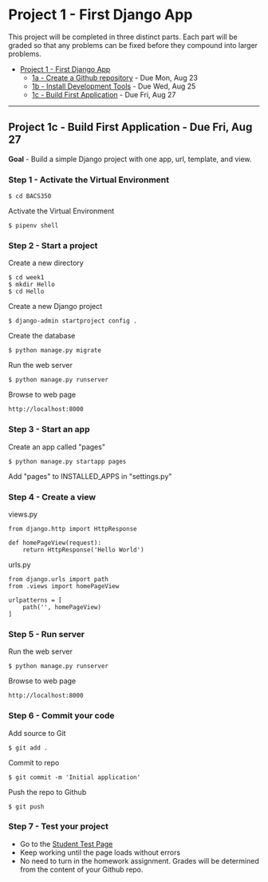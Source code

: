 # Project 1 - First Django App

This project will be completed in three distinct parts.  Each part will be graded
so that any problems can be fixed before they compound into larger problems.

* [Project 1 - First Django App](01)
    * [1a - Create a Github repository](01a) - Due Mon, Aug 23
    * [1b - Install Development Tools](01b) - Due Wed, Aug 25
    * [1c - Build First Application](01c) - Due Fri, Aug 27

---


## Project 1c - Build First Application - Due Fri, Aug 27

**Goal** - Build a simple Django project with one app, url, template, and view.


### Step 1 - Activate the Virtual Environment

    $ cd BACS350

Activate the Virtual Environment

    $ pipenv shell


### Step 2 - Start a project

Create a new directory

    $ cd week1
    $ mkdir Hello
    $ cd Hello

Create a new Django project

    $ django-admin startproject config .

Create the database

    $ python manage.py migrate

Run the web server

    $ python manage.py runserver

Browse to web page

    http://localhost:8000


### Step 3 - Start an app

Create an app called "pages"

    $ python manage.py startapp pages

Add "pages" to INSTALLED_APPS in "settings.py"


### Step 4 - Create a view

views.py

    from django.http import HttpResponse

    def homePageView(request):
        return HttpResponse('Hello World')

urls.py

    from django.urls import path
    from .views import homePageView

    urlpatterns = [
        path('', homePageView)
    ]


### Step 5 - Run server

Run the web server

    $ python manage.py runserver

Browse to web page

    http://localhost:8000


### Step 6 - Commit your code

Add source to Git

    $ git add .

Commit to repo

    $ git commit -m 'Initial application'

Push the repo to Github

    $ git push


### Step 7 - Test your project 

* Go to the [Student Test Page](https://shrinking-world.com/student/bacs350/test)
* Keep working until the page loads without errors
* No need to turn in the homework assignment.   Grades will be determined from
the content of your Github repo.

